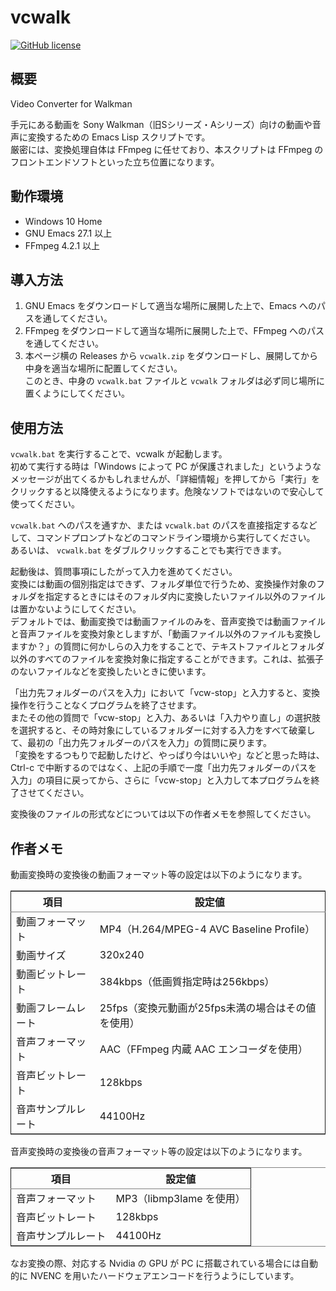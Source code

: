 

# vcwalk

[![GitHub license](<https://img.shields.io/github/license/suyeden/vcwalk?color=blue>)](<https://github.com/suyeden/vcwalk/blob/master/LICENSE>)  


## 概要

Video Converter for Walkman  

手元にある動画を Sony Walkman（旧Sシリーズ・Aシリーズ）向けの動画や音声に変換するための Emacs Lisp スクリプトです。  
厳密には、変換処理自体は FFmpeg に任せており、本スクリプトは FFmpeg のフロントエンドソフトといった立ち位置になります。  


## 動作環境

-   Windows 10 Home
-   GNU Emacs 27.1 以上
-   FFmpeg 4.2.1 以上


## 導入方法

1.  GNU Emacs をダウンロードして適当な場所に展開した上で、Emacs へのパスを通してください。
2.  FFmpeg をダウンロードして適当な場所に展開した上で、FFmpeg へのパスを通してください。
3.  本ページ横の Releases から `vcwalk.zip` をダウンロードし、展開してから中身を適当な場所に配置してください。  
    このとき、中身の `vcwalk.bat` ファイルと `vcwalk` フォルダは必ず同じ場所に置くようにしてください。


## 使用方法

`vcwalk.bat` を実行することで、vcwalk が起動します。  
初めて実行する時は「Windows によって PC が保護されました」というようなメッセージが出てくるかもしれませんが、「詳細情報」を押してから「実行」をクリックすると以降使えるようになります。危険なソフトではないので安心して使ってください。  

`vcwalk.bat` へのパスを通すか、または `vcwalk.bat` のパスを直接指定するなどして、コマンドプロンプトなどのコマンドライン環境から実行してください。  
あるいは、 `vcwalk.bat` をダブルクリックすることでも実行できます。  

起動後は、質問事項にしたがって入力を進めてください。  
変換には動画の個別指定はできず、フォルダ単位で行うため、変換操作対象のフォルダを指定するときにはそのフォルダ内に変換したいファイル以外のファイルは置かないようにしてください。  
デフォルトでは、動画変換では動画ファイルのみを、音声変換では動画ファイルと音声ファイルを変換対象としますが、「動画ファイル以外のファイルも変換しますか？」の質問に何かしらの入力をすることで、テキストファイルとフォルダ以外のすべてのファイルを変換対象に指定することができます。これは、拡張子のないファイルなどを変換したいときに使います。  

「出力先フォルダーのパスを入力」において「vcw-stop」と入力すると、変換操作を行うことなくプログラムを終了させます。  
またその他の質問で「vcw-stop」と入力、あるいは「入力やり直し」の選択肢を選択すると、その時対象にしているフォルダーに対する入力をすべて破棄して、最初の「出力先フォルダーのパスを入力」の質問に戻ります。  
「変換をするつもりで起動したけど、やっぱり今はいいや」などと思った時は、Ctrl-c で中断するのではなく、上記の手順で一度「出力先フォルダーのパスを入力」の項目に戻ってから、さらに「vcw-stop」と入力して本プログラムを終了させてください。  

変換後のファイルの形式などについては以下の作者メモを参照してください。  


## 作者メモ

動画変換時の変換後の動画フォーマット等の設定は以下のようになります。  

<table border="2" cellspacing="0" cellpadding="6" rules="groups" frame="hsides">


<colgroup>
<col  class="org-left" />

<col  class="org-left" />
</colgroup>
<thead>
<tr>
<th scope="col" class="org-left">項目</th>
<th scope="col" class="org-left">設定値</th>
</tr>
</thead>

<tbody>
<tr>
<td class="org-left">動画フォーマット</td>
<td class="org-left">MP4（H.264/MPEG-4 AVC Baseline Profile）</td>
</tr>


<tr>
<td class="org-left">動画サイズ</td>
<td class="org-left">320x240</td>
</tr>


<tr>
<td class="org-left">動画ビットレート</td>
<td class="org-left">384kbps（低画質指定時は256kbps）</td>
</tr>


<tr>
<td class="org-left">動画フレームレート</td>
<td class="org-left">25fps（変換元動画が25fps未満の場合はその値を使用）</td>
</tr>


<tr>
<td class="org-left">音声フォーマット</td>
<td class="org-left">AAC（FFmpeg 内蔵 AAC エンコーダを使用）</td>
</tr>


<tr>
<td class="org-left">音声ビットレート</td>
<td class="org-left">128kbps</td>
</tr>


<tr>
<td class="org-left">音声サンプルレート</td>
<td class="org-left">44100Hz</td>
</tr>
</tbody>
</table>

音声変換時の変換後の音声フォーマット等の設定は以下のようになります。  

<table border="2" cellspacing="0" cellpadding="6" rules="groups" frame="hsides">


<colgroup>
<col  class="org-left" />

<col  class="org-left" />
</colgroup>
<thead>
<tr>
<th scope="col" class="org-left">項目</th>
<th scope="col" class="org-left">設定値</th>
</tr>
</thead>

<tbody>
<tr>
<td class="org-left">音声フォーマット</td>
<td class="org-left">MP3（libmp3lame を使用）</td>
</tr>


<tr>
<td class="org-left">音声ビットレート</td>
<td class="org-left">128kbps</td>
</tr>


<tr>
<td class="org-left">音声サンプルレート</td>
<td class="org-left">44100Hz</td>
</tr>
</tbody>
</table>

なお変換の際、対応する Nvidia の GPU が PC に搭載されている場合には自動的に NVENC を用いたハードウェアエンコードを行うようにしています。  

